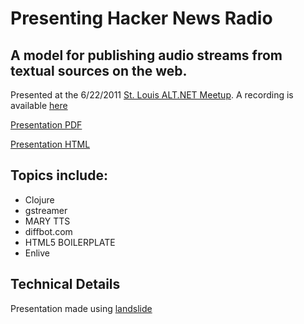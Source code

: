 # Presenting Hacker News Radio

## A model for publishing audio streams from textual sources on the web.

Presented at the 6/22/2011 [St. Louis ALT.NET Meetup](http://meetup.com/stlaltdotnet). A recording is available [here](http://vimeo.com/25538789) 

[Presentation PDF](http://dl.dropbox.com/u/8446793/presentations/hnr/presentation.pdf)

[Presentation HTML](http://dl.dropbox.com/u/8446793/presentations/hnr/presentation.html)

## Topics include:

* Clojure
* gstreamer
* MARY TTS
* diffbot.com
* HTML5 BOILERPLATE
* Enlive

## Technical Details

Presentation made using [landslide](https://github.com/adamzap/landslide)

